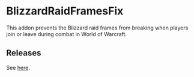 # BlizzardRaidFramesFix

This addon prevents the Blizzard raid frames from breaking when players join or leave during combat in World of Warcraft.

## Releases

See [here](https://www.curseforge.com/wow/addons/blizzardraidframesfix/files).
